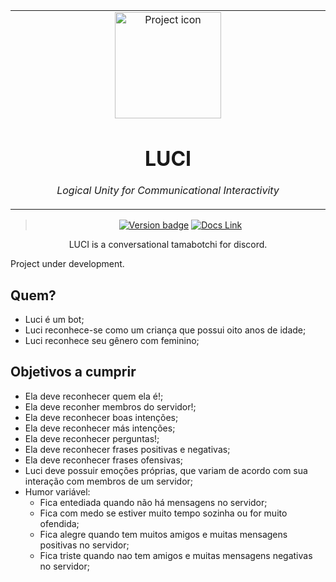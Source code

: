 <table align="center"><tr><td align="center" width="9999">

<img src="https://images.generated.photos/jqguEfsi0Q7fghDlnuQ-KPkFkalSLGNHcgTIBMLVMyw/rs:fit:512:512/Z3M6Ly9nZW5lcmF0/ZWQtcGhvdG9zL3Yz/XzA5MTU5MzkuanBn.jpg" align="center" width="170" alt="Project icon">

# LUCI

*Logical Unity for Communicational Interactivity*

</td></tr>

</table>    

<div align="center">

> [![Version badge](https://img.shields.io/badge/version-0.0.6-silver.svg)](https://lisa--brunolcarli.repl.co/graphql/?query=query%7B%0A%09lisa%0A%7D)
[![Docs Link](https://badgen.net/badge/docs/github_wiki?icon=github)](https://github.com/brunolcarli/Luci/wiki)

LUCI is a conversational tamabotchi for discord.

</div>


Project under development.


## Quem?

- Luci é um bot;
- Luci reconhece-se como um criança que possui oito anos de idade;
- Luci reconhece seu gênero com feminino;

## Objetivos a cumprir

- Ela deve reconhecer quem ela é!;
- Ela deve reconher membros do servidor!;
- Ela deve reconhecer boas intenções;
- Ela deve reconhecer más intenções;
- Ela deve reconhecer perguntas!;
- Ela deve reconhecer frases positivas e negativas;
- Ela deve reconhecer frases ofensivas;
- Luci deve possuir emoções próprias, que variam de acordo com sua interação com membros  de um servidor;
- Humor variável:
    + Fica entediada quando não há mensagens no servidor;
    + Fica com medo se estiver muito tempo sozinha ou for muito ofendida;
    + Fica alegre quando tem muitos amigos e muitas mensagens positivas no servidor;
    + Fica triste quando nao tem amigos e muitas mensagens negativas no servidor;
